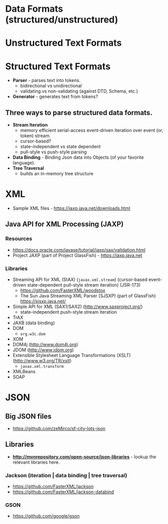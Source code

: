 Data Formats (structured/unstructured)
===================

# Unstructured Text Formats

# Structured Text Formats
- **Parser** - parses text into tokens.
  + bidirectional vs unidirectional
  + validating vs non-validating (against DTD, Schema, etc.)
- **Generator** - generates text from tokens?

## Three ways to parse structured data formats.
- **Stream Iteration**
  + memory efficient serial-access event-driven iteration over event (or, token) stream.
  + cursor-based?
  + state-independent vs state dependent
  + pull-style vs push-style parsing
- **Data Binding** - Binding Json data into Objects (of your favorite language).
- **Tree Traversal**
  + builds an in-memory tree structure

# XML
- Sample XML files - https://jaxp.java.net/downloads.html

## Java API for XML Processing (JAXP)
### Resources
- https://docs.oracle.com/javase/tutorial/jaxp/sax/validation.html
- Project JAXP (part of Project GlassFish) - https://jaxp.java.net

### Libraries
- Streaming API for XML (StAX) (`javax.xml.stream`) (cursor-based event-driven state-dependent pull-style stream iteration) (JSR-173)
  + https://github.com/FasterXML/woodstox
  + The Sun Java Streaming XML Parser (SJSXP) (part of GlassFish) https://sjsxp.java.net/
- Simple API for XML (SAX1/SAX2) (http://www.saxproject.org/)
  + state-independent push-style stream iteration
- TrAX
- JAXB (data binding)
- DOM
  + `org.w3c.dom`
- XOM 
- DOM4j (http://www.dom4j.org)
- JDOM (http://www.jdom.org)
- Extensible Stylesheet Language Transformations (XSLT) (http://www.w3.org/TR/xslt)
  + `javax.xml.transform`
- XMLBeans
- SOAP

# JSON

## Big JSON files
- https://github.com/zeMirco/sf-city-lots-json

## Libraries
- **http://mvnrepository.com/open-source/json-libraries** - lookup the relevant libraries here.

### Jackson (iteration | data binding | tree traversal)
- https://github.com/FasterXML/jackson
- https://github.com/FasterXML/jackson-databind

### GSON
- https://github.com/google/gson
